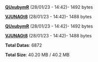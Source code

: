 [**QUxubymR**](/data/QUxubymR.txt) (28/01/23 - 14:42)- 1492 bytes

[**VJUNAGt8**](/data/VJUNAGt8.txt) (28/01/23 - 14:42)- 1488 bytes

[**QUxubymR**](/data/QUxubymR.txt) (28/01/23 - 14:42)- 1492 bytes

[**VJUNAGt8**](/data/VJUNAGt8.txt) (28/01/23 - 14:42)- 1488 bytes

**Total Datas**: 6872

**Total Size**: 40.20 MB / 40.2 MB